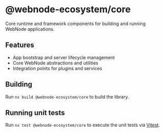 # @webnode-ecosystem/core

Core runtime and framework components for building and running WebNode applications.

## Features

- App bootstrap and server lifecycle management
- Core WebNode abstractions and utilities
- Integration points for plugins and services

## Building

Run `nx build @webnode-ecosystem/core` to build the library.

## Running unit tests

Run `nx test @webnode-ecosystem/core` to execute the unit tests via [Vitest](https://vitest.dev/).
